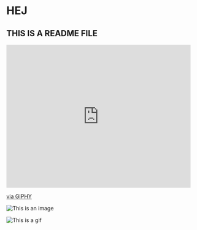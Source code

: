 # HEJ

## THIS IS A README FILE

<iframe src="https://giphy.com/embed/7kn27lnYSAE9O" width="480" height="373" frameBorder="0" class="giphy-embed" allowFullScreen></iframe><p><a href="https://giphy.com/gifs/running-muppets-7kn27lnYSAE9O">via GIPHY</a></p>

![This is an image](https://myoctocat.com/assets/images/base-octocat.svg)

![This is a gif](https://giphy.com/gifs/running-muppets-7kn27lnYSAE9O)
